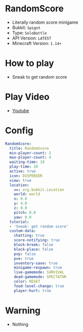 # RandomScore
- Literally random score minigame
- Bukkit: `Spigot` 
- Type: `SoloBattle`
- API Version: `LATEST`
- Minecraft Version: `1.14+`

# How to play
- Sneak to get random score

# Play Video
- [Youtube](https://www.youtube.com/watch?v=-MyotSzdGs8)

# Config
```yaml
RandomScore:
  title: RandomScore
  min-player-count: 2
  max-player-count: 4
  waiting-time: 10
  play-time: 20
  active: true
  icon: DISPENSER
  view: true
  location:
    ==: org.bukkit.Location
    world: world
    x: 0.0
    y: 4.0
    z: 0.0
    pitch: 0.0
    yaw: 0.0
  tutorial:
  - 'Sneak: get random score'
  custom-data:
    chatting: true
    score-notifying: true
    block-break: false
    block-place: false
    pvp: false
    pve: true
    inventory-save: true
    minigame-respawn: true
    live-gamemode: SURVIVAL
    dead-gamemode: SPECTATOR
    color: RESET
    food-level-change: true
    player-hurt: true
```


# Warning

- Nothing